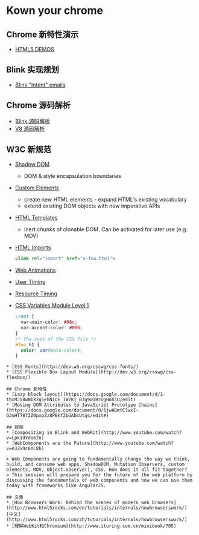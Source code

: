 # Kown your chrome

## Chrome 新特性演示

* [HTML5 DEMOS](https://html5-demos.appspot.com/)


## Blink 实现规划

* [Blink "Intent" emails](https://docs.google.com/spreadsheet/ccc?key=0AjGgk26K1Cc-dEIySWlPNmFHMWlCUGxIQkstZXJ3clE#gid=0)

## Chrome 源码解析

* [Blink 源码解析](https://github.com/yuanyan/kownyourchrome/tree/master/Blink)
* [V8 源码解析](https://github.com/yuanyan/kownyourchrome/tree/master/V8)

## W3C 新规范
* [Shadow DOM](https://dvcs.w3.org/hg/webcomponents/raw-file/tip/spec/shadow/index.html) 
  * DOM & style encapsulation boundaries
* [Custom Elements](https://dvcs.w3.org/hg/webcomponents/raw-file/tip/spec/custom/index.html)
  * create new HTML elements - expand HTML's existing vocabulary
  * extend existing DOM objects with new imperative APIs
* [HTML Templates](https://dvcs.w3.org/hg/webcomponents/raw-file/tip/spec/templates/index.html)
  * inert chunks of clonable DOM. Can be activated for later use (e.g. MDV)  
* [HTML Imports](https://dvcs.w3.org/hg/webcomponents/raw-file/tip/spec/imports/index.html)

  ```html
  <link rel="import" href="x-foo.html">
  ```
* [Web Animations](https://dvcs.w3.org/hg/FXTF/raw-file/default/web-anim/index.html)
* [User Timing](http://w3c-test.org/webperf/specs/UserTiming/)
* [Resource Timing](http://www.w3.org/TR/2011/WD-resource-timing-20110524/)
* [CSS Variables Module Level 1](http://dev.w3.org/csswg/css-variables/)

  ```css
  :root {
    var-main-color: #06c;
    var-accent-color: #006;
  }
  /* The rest of the CSS file */
  #foo h1 {
    color: var(main-color);
  }
```
* [CSS Fonts](http://dev.w3.org/csswg/css-fonts/)
* [CSS Flexible Box Layout Module](http://dev.w3.org/csswg/css-flexbox/)

## Chrome 新特性
* [Lazy block layout](https://docs.google.com/document/d/1-tbcMJV8wNbX2g5ehNIcE_1W7Kj_B3g9w1BrUgHnh3U/edit)
* [Moving DOM Attributes to JavaScript Prototype Chains](https://docs.google.com/document/d/1jwA8mtClwxI-QJuHT7872Z0pxpZz8PBkf2bGAbsUtqs/edit#)

## 视频
* [Compositing in Blink and WebKit](http://www.youtube.com/watch?v=Lpk1dYdo62o)
* [WebComponents are the Future](http://www.youtube.com/watch?v=eJZx9c6YL8k)

> Web Components are going to fundamentally change the way we think, build, and consume web apps. ShadowDOM, Mutation Observers, custom elements, MDV, Object.observe(), CSS. How does it all fit together?
> This session will prepare you for the future of the web platform by discussing the fundamentals of web components and how we can use them today with frameworks like AngularJS.

## 文章
* [How Browsers Work: Behind the scenes of modern web browsers](http://www.html5rocks.com/en/tutorials/internals/howbrowserswork/)  [中文](http://www.html5rocks.com/zh/tutorials/internals/howbrowserswork/)
* [理解WebKit和Chromium](http://www.ituring.com.cn/minibook/705)

